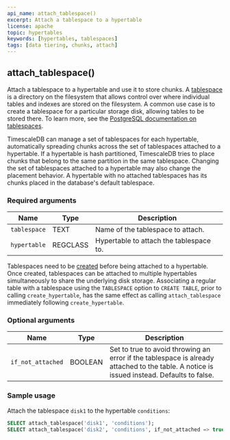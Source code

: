 ```yaml
---
api_name: attach_tablespace()
excerpt: Attach a tablespace to a hypertable
license: apache
topic: hypertables
keywords: [hypertables, tablespaces]
tags: [data tiering, chunks, attach]
---
```


## attach_tablespace()

Attach a tablespace to a hypertable and use it to store chunks. A
[tablespace][postgres-tablespaces] is a directory on the filesystem
that allows control over where individual tables and indexes are
stored on the filesystem. A common use case is to create a tablespace
for a particular storage disk, allowing tables to be stored
there. To learn more, see the [PostgreSQL documentation on 
tablespaces][postgres-tablespaces].

TimescaleDB can manage a set of tablespaces for each hypertable,
automatically spreading chunks across the set of tablespaces attached
to a hypertable. If a hypertable is hash partitioned, TimescaleDB
tries to place chunks that belong to the same partition in the same
tablespace. Changing the set of tablespaces attached to a hypertable
may also change the placement behavior. A hypertable with no attached
tablespaces has its chunks placed in the database's default
tablespace.

### Required arguments

|Name|Type|Description|
|---|---|---|
| `tablespace` | TEXT | Name of the tablespace to attach.|
| `hypertable` | REGCLASS | Hypertable to attach the tablespace to.|

Tablespaces need to be [created][postgres-createtablespace] before
being attached to a hypertable. Once created, tablespaces can be
attached to multiple hypertables simultaneously to share the
underlying disk storage. Associating a regular table with a tablespace
using the `TABLESPACE` option to `CREATE TABLE`, prior to calling
`create_hypertable`, has the same effect as calling
`attach_tablespace` immediately following `create_hypertable`.

### Optional arguments

|Name|Type|Description|
|---|---|---|
| `if_not_attached` | BOOLEAN |Set to true to avoid throwing an error if the tablespace is already attached to the table. A notice is issued instead. Defaults to false. |

### Sample usage

Attach the tablespace `disk1` to the hypertable `conditions`:


```sql
SELECT attach_tablespace('disk1', 'conditions');
SELECT attach_tablespace('disk2', 'conditions', if_not_attached => true);
 ```

[postgres-createtablespace]: https://www.postgresql.org/docs/current/sql-createtablespace.html
[postgres-tablespaces]: https://www.postgresql.org/docs/current/manage-ag-tablespaces.html
